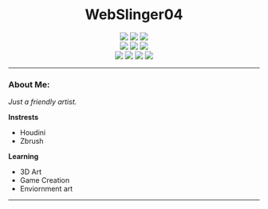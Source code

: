 <div align="center">
  <h1>WebSlinger04</h1>
</div>

<div align="center">
  <img src="https://img.shields.io/badge/Blender-orange?logo=Blender&logoColor=black&style=for-the-badge" />
  <img src="https://img.shields.io/badge/Unreal%20Engine-black?logo=UnrealEngine&logoColor=white&style=for-the-badge" />
  <img src="https://img.shields.io/badge/Unity-black?logo=Unity&logoColor=white&style=for-the-badge" /> <br>
  <img src="https://img.shields.io/badge/Adobe%20Substance%20Painter-red?logo=adobe&logoColor=white&style=for-the-badge" />
  <img src="https://img.shields.io/badge/Houdini-black?logo=Houdini&logoColor=orange&style=for-the-badge" />
  <img src="https://img.shields.io/badge/Gimp-grey?logo=Gimp&logoColor=white&style=for-the-badge" /> <br>
  <img src="https://img.shields.io/badge/Maya-blue?logo=Autodesk&logoColor=white&style=for-the-badge" />
  <img src="https://img.shields.io/badge/Adobe%20Substance%20Designer-red?logo=adobe&logoColor=white&style=for-the-badge" />
  <img src="https://img.shields.io/badge/Photoshop-blue?logo=AdobePhotoshop&logoColor=white&style=for-the-badge" />
  <img src="https://img.shields.io/badge/Pureref-black?logo=Photopea&logoColor=white&style=for-the-badge" />

</div>
<hr>

### About Me:

*Just a friendly artist.*

**Instrests**

- Houdini
- Zbrush


**Learning**

- 3D Art
- Game Creation
- Enviornment art

<hr>
